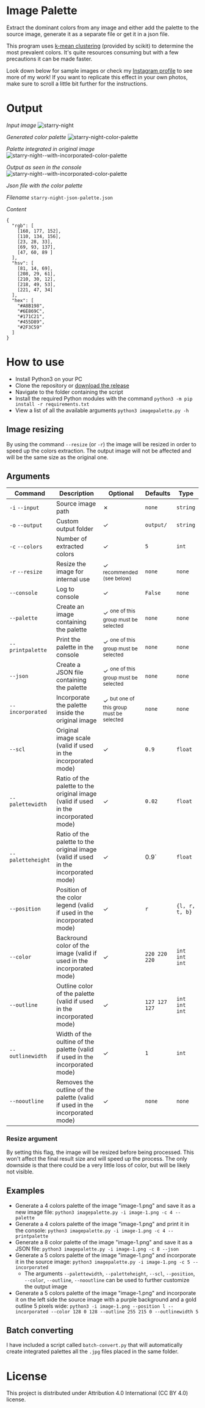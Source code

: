 # Image Palette
Extract the dominant colors from any image and either add the palette to the source image, generate it as a separate file or get it in a json file.

This program uses [k-mean clustering](https://en.wikipedia.org/wiki/K-means_clustering) (provided by scikit) to determine the most prevalent colors. It's quite resources consuming but with a few precautions it can be made faster.

Look down below for sample images or check my [Instagram profile](https://www.instagram.com/lorossi97/) to see more of my work! If you want to replicate this effect in your own photos, make sure to scroll a little bit further for the instructions.

# Output
*Input image*
![starry-night](https://github.com/lorossi/image-palette/blob/master/output/starry-night.jpg?raw=true)

*Generated color palette*
![starry-night-color-palette](https://github.com/lorossi/image-palette/blob/master/output/starry-night-palette.png?raw=true)

*Palette integrated in original image*
![starry-night--with-incorporated-color-palette](https://github.com/lorossi/image-palette/blob/master/output/starry-night-incorporated-palette.png?raw=true)

*Output as seen in the console*
![starry-night--with-incorporated-color-palette](https://github.com/lorossi/image-palette/blob/master/output/console.png?raw=true)

*Json file with the color palette*

*Filename* `starry-night-json-palette.json`

*Content*

```
{
  "rgb": [
    [168, 177, 152],
    [110, 134, 156],
    [23, 28, 33],
    [69, 93, 137],
    [47, 60, 89 ]
  ],
  "hsv": [
    [81, 14, 69],
    [208, 29, 61],
    [210, 30, 12],
    [218, 49, 53],
    [221, 47, 34]
  ],
  "hex": [
    "#A8B198",
    "#6E869C",
    "#171C21",
    "#455D89",
    "#2F3C59"
  ]
}
```


# How to use
- Install Python3 on your PC
- Clone the repository or [download the release](https://github.com/lorossi/image-palette/releases/latest)
- Navigate to the folder containing the script
- Install the required Python modules with the command `python3 -m pip install -r requirements.txt`
- View a list of all the available arguments `python3 imagepalette.py -h`

## Image resizing

By using the command `--resize` (or `-r`) the image will be resized in order to speed up the colors extraction. The output image will not be affected and will be the same size as the original one.

## Arguments
| Command | Description | Optional | Defaults | Type |
|---|---|---|---|---|
| `-i` `--input` | Source image path | ✗ | `none` | `string` |
| `-o` `--output` | Custom output folder | ✓ | `output/` | `string` |
| `-c` `--colors` | Number of extracted colors | ✓ | `5` | `int` |
| `-r` `--resize` | Resize the image for internal use | ✓ <sup>recommended (see below)</sup> | `none` | `none` |
| `--console` | Log to console | ✓ | `False` | `none` |
| `--palette` | Create an image containing the palette | ✓ <sup>one of this group must be selected</sup> | `none` | `none` |
| `--printpalette` | Print the palette in the console | ✓ <sup>one of this group must be selected</sup> | `none` | `none` |
| `--json` | Create a JSON file containing the palette | ✓ <sup>one of this group must be selected</sup> | `none` | `none` |
| `--incorporated` | Incorporate the palette inside the original image | ✓ <sup>but one of this group must be selected</sup> | `none` | `none` |
| `--scl` | Original image scale (valid if used in the incorporated mode) | ✓ | `0.9` | `float` |
| `--palettewidth` | Ratio of the palette to the original image (valid if used in the incorporated mode) | ✓ | `0.02` | `float` |
| `--paletteheight` | Ratio of the palette to the original image (valid if used in the incorporated mode) | ✓ | 0.9` | `float` |
| `--position` | Position of the color legend (valid if used in the incorporated mode) | ✓ | `r` | `{l, r, t, b}` |
| `--color` | Backround color of the image (valid if used in the incorporated mode) | ✓ | `220 220 220` | `int int int` |
| `--outline` | Outline color of the palette (valid if used in the incorporated mode) | ✓ | `127 127 127` | `int int int` |
| `--outlinewidth` | Width of the oultine of the palette (valid if used in the incorporated mode) | ✓ | `1` | `int` |
| `--nooutline` | Removes the outline of the palette (valid if used in the incorporated mode) | ✓ | `none` | `none` |

### Resize argument
By setting this flag, the image will be resized before being processed. This won't affect the final result size and will speed up the process. The only downside is that there could be a very little loss of color, but will be likely not visible.

## Examples
- Generate a 4 colors palette of the image "image-1.png" and save it as a new image file: `python3 imagepalette.py -i image-1.png -c 4 --palette`
- Generate a 4 colors palette of the image "image-1.png" and print it in the console: `python3 imagepalette.py -i image-1.png -c 4 --printpalette`
- Generate a 8 color palette of the image "image-1.png" and save it as a JSON file: `python3 imagepalette.py -i image-1.png -c 8 --json`
- Generate a 5 colors palette of the image "image-1.png" and incorporate it in the source image: `python3 imagepalette.py -i image-1.png -c 5 --incorporated`
    - The arguments `--palettewidth`, `--paletteheight`, `--scl`, `--position`, `--color`, `--outline`, `--nooutline` can be used to further customize the output image
- Generate a 5 colors palette of the image "image-1.png" and incorporate it on the left side the source image with a purple background and a gold outline 5 pixels wide: `python3 -i image-1.png --position l --incorporated --color 128 0 128 --outline 255 215 0 --outlinewidth 5 `

## Batch converting
I have included a script called `batch-convert.py` that will automatically create integrated palettes all the `.jpg` files placed in the same folder.

# License
This project is distributed under Attribution 4.0 International (CC BY 4.0) license.
